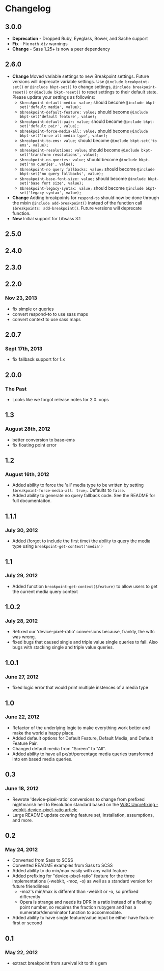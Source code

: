 # Changelog

## 3.0.0

- **Deprecation** - Dropped Ruby, Eyeglass, Bower, and Sache support
- **Fix** - Fix `math.div` warnings
- **Change** - Sass 1.25+ is now a peer dependency

## 2.6.0

- **Change** Moved variable settings to new Breakpoint settings. Future versions will deprecate variable settings. Use `@include breakpoint-set()` or `@include bkpt-set()` to change settings, `@include breakpoint-reset()` or `@include bkpt-reset()` to reset settings to their default state. Please update your settings as followins:
    - `$breakpoint-default-media: value;` should become `@include bkpt-set('default media', value);`
    - `$breakpoint-default-feature: value;` should become `@include bkpt-set('default feature', value);`
    - `$breakpoint-default-pair: value;` should become `@include bkpt-set('default pair', value);`
    - `$breakpoint-force-media-all: value;` should become `@include bkpt-set('force all media type', value);`
    - `$breakpoint-to-ems: value;` should become `@include bkpt-set('to ems', value);`
    - `$breakpoint-resolutions: value;` should become `@include bkpt-set('transform resolutions', value);`
    - `$breakpoint-no-queries: value;` should become `@include bkpt-set('no queries', value);`
    - `$breakpoint-no query fallbacks: value;` should become `@include bkpt-set('no query fallbacks', value);`
    - `$breakpoint-base-font-size: value;` should become `@include bkpt-set('base font size', value);`
    - `$breakpoint-legacy-syntax: value;` should become `@include bkpt-set('legacy syntax', value);`
- **Change** Adding breakpoints for `respond-to` should now be done through the mixin `@include add-breakpoint()` instead of the function call `$breakpoints: add-breakpoint()`. Future versions will deprecate function.
- **New** Initial support for Libsass 3.1

## 2.5.0

## 2.4.0

## 2.3.0

## 2.2.0

### Nov 23, 2013

- fix simple or queries
- convert respond-to to use sass maps
- convert context to use sass maps

## 2.0.7

### Sept 17th, 2013

- fix fallback support for 1.x

## 2.0.0

### The Past

- Looks like we forgot release notes for 2.0. oops

## 1.3

### August 28th, 2012

- better conversion to base-ems
- fix floating point error

## 1.2

### August 16th, 2012

- Added ability to force the 'all' media type to be written by setting `$breakpoint-force-media-all: true;`. Defaults to `false`.
- Added ability to generate no query fallback code. See the README for full documentaiton.

## 1.1.1

### July 30, 2012

- Added (forgot to include the first time) the ability to query the media type using `breakpoint-get-context('media')`

## 1.1

### July 29, 2012

- Added function `breakpoint-get-context($feature)` to allow users to get the current media query context

## 1.0.2

### July 28, 2012

- Refixed our 'device-pixel-ratio' conversions because, frankly, the w3c was wrong.
- fixed bugs that caused single and triple value single queries to fail. Also bugs with stacking single and triple value queries.

## 1.0.1

### June 27, 2012

- fixed logic error that would print multiple instences of a media type

## 1.0

### June 22, 2012

- Refactor of the underlying logic to make everything work better and make the world a happy place.
- Added default options for Default Feature, Default Media, and Default Feature Pair.
- Changed default media from "Screen" to "All".
- Added ability to have all px/pt/percentage media queries transformed into em based media queries.

## 0.3

### June 18, 2012

- Rewrote 'device-pixel-ratio' conversions to change from prefixed nightmarish hell to Resolution standard based on the [W3C Unprefixing -webkit-device-pixel-ratio article](http://www.w3.org/blog/CSS/2012/06/14/unprefix-webkit-device-pixel-ratio/)
- Large README update covering feature set, installation, assumptions, and more.

## 0.2

### May 24, 2012

- Converted from Sass to SCSS
- Converted README examples from Sass to SCSS
- Added ability to do min/max easily with any valid feature
- Added prefixing for "device-pixel-ratio" feature for the three implementations (-webkit, -moz, -o) as well as a standard version for future friendliness
    - -moz's min/max is different than -webkit or -o, so prefixed differently
    - Opera is strange and needs its DPR in a ratio instead of a floating point number, so requires the fraction rubygem and has a numerator/denominator function to accommodate.
- Added ability to have single feature/value input be either have feature first or second

## 0.1

### May 22, 2012

- extract breakpoint from survival kit to this gem
